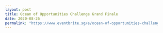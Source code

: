```yaml
---
layout: post
title: Ocean of Opportunities Challenge Grand Finale
date: 2020-08-26
permalink: "https://www.eventbrite.sg/e/ocean-of-opportunities-challenge-grand-finale-tickets-113458878560"
---
```

